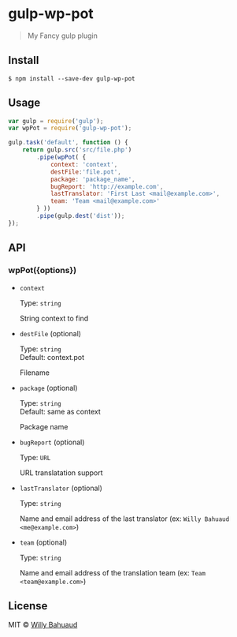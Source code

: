 # gulp-wp-pot

> My Fancy gulp plugin


## Install

```
$ npm install --save-dev gulp-wp-pot
```


## Usage

```js
var gulp = require('gulp');
var wpPot = require('gulp-wp-pot');

gulp.task('default', function () {
	return gulp.src('src/file.php')
		.pipe(wpPot( {
			context: 'context',
			destFile:'file.pot',
			package: 'package_name',
			bugReport: 'http://example.com',
			lastTranslator: 'First Last <mail@example.com>',
			team: 'Team <mail@example.com>'
		} ))
		.pipe(gulp.dest('dist'));
});
```


## API

### wpPot({options})

- `context`

	Type: `string`  

	String context to find

- `destFile` (optional)

	Type: `string`  
	Default: context.pot

	Filename


- `package` (optional)

	Type: `string`  
	Default: same as context

	Package name

- `bugReport` (optional)

	Type: `URL`  

	URL translatation support

- `lastTranslator` (optional)

	Type: `string`  

	Name and email address of the last translator (ex: `Willy Bahuaud <me@example.com>`)

- `team` (optional)

	Type: `string`  

	Name and email address of the translation team (ex: `Team <team@example.com>`)

## License

MIT © [Willy Bahuaud](https://github.com/willybahuaud)
